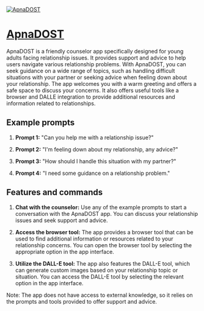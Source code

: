 [![ApnaDOST](https://files.oaiusercontent.com/file-RAHi1pwiwtMjrvidaFQRr4ui?se=2123-10-18T09%3A57%3A13Z&sp=r&sv=2021-08-06&sr=b&rscc=max-age%3D31536000%2C%20immutable&rscd=attachment%3B%20filename%3D5e66bf1a-af53-4f1d-ae72-86859f463858.png&sig=6jEbaQ8ZQEXsWB5AYNF7CchldGmoq6PK%2B9MkE7BhgcQ%3D)](https://chat.openai.com/g/g-n9HGAnMJi-apnadost)

# [ApnaDOST](https://chat.openai.com/g/g-n9HGAnMJi-apnadost)

ApnaDOST is a friendly counselor app specifically designed for young adults facing relationship issues. It provides support and advice to help users navigate various relationship problems. With ApnaDOST, you can seek guidance on a wide range of topics, such as handling difficult situations with your partner or seeking advice when feeling down about your relationship. The app welcomes you with a warm greeting and offers a safe space to discuss your concerns. It also offers useful tools like a browser and DALLE integration to provide additional resources and information related to relationships.

## Example prompts

1. **Prompt 1:** "Can you help me with a relationship issue?"

2. **Prompt 2:** "I'm feeling down about my relationship, any advice?"

3. **Prompt 3:** "How should I handle this situation with my partner?"

4. **Prompt 4:** "I need some guidance on a relationship problem."

## Features and commands

1. **Chat with the counselor:** Use any of the example prompts to start a conversation with the ApnaDOST app. You can discuss your relationship issues and seek support and advice.

2. **Access the browser tool:** The app provides a browser tool that can be used to find additional information or resources related to your relationship concerns. You can open the browser tool by selecting the appropriate option in the app interface.

3. **Utilize the DALL-E tool:** The app also features the DALL-E tool, which can generate custom images based on your relationship topic or situation. You can access the DALL-E tool by selecting the relevant option in the app interface.

Note: The app does not have access to external knowledge, so it relies on the prompts and tools provided to offer support and advice.